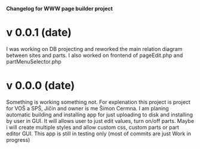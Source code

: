 **Changelog for WWW page builder project**

# v 0.0.1 (date)

I was working on DB projecting and reworked the main relation diagram between sites and parts. I also worked on frontend of pageEdit.php and partMenuSelector.php

# v 0.0.0 (date)

Something is working something not. For explenation this project is project for VOŠ a SPŠ, Jičín and owner is me Šimon Cermna. I am planing automatic building and installing app for just uploading to disk and installing by user in GUI. It will allows user to just edit values, turn on/off parts. Maybe i will create multiple styles and allow custom css, custom parts or part editor GUI. This app is still in testing only (most of commits are just Work in progress)
